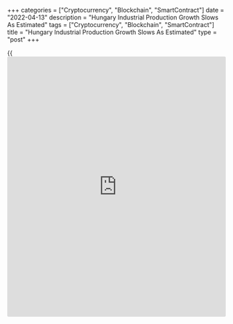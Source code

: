 +++
categories = ["Cryptocurrency", "Blockchain", "SmartContract"]
date = "2022-04-13"
description = "Hungary Industrial Production Growth Slows As Estimated"
tags = ["Cryptocurrency", "Blockchain", "SmartContract"]
title = "Hungary Industrial Production Growth Slows As Estimated"
type = "post"
+++

{{<iframe id="large-banner" src="https://www.bounty.group/#slide=28.0" width="100%" height="600" scrolling="no" style="border: 0px solid rgb(216, 221, 230); border-radius: 3px;">}}

Hungary's industrial production increased at a softer pace in February
as initially estimated, final data from the Hungarian Central
Statistical Office showed on Wednesday.

Industrial production rose a working-day adjusted 4.5 percent year-on-
year in February, following a 7.1 percent growth in January, as
estimated.

The industrial production volume increased a non-adjusted 4.5 percent
yearly in February, as initially estimated.

The majority of the manufacturing subsections rose in February, but the
manufacture of transport equipment declined slightly, the agency said.

On a seasonally adjusted basis, industrial production rose 1.6 percent
in February, after a 2.0 percent increase in the preceding month, in
line with the initial estimate.

For comments and feedback [contact](https://www.playgroundfx.com/contact/): editorial@rtt[news](https://www.letsplayfx.com/blog/forex-news-website/).com

[Economic News][1]

 **What parts of the world are seeing the best (and worst) economic
performances lately? Click[here][2] to check out our [Econ Scorecard][2]
and find out! See up-to-the-moment [ranking](https://www.playgroundfx.com/blog/crypto-exchange-ranking/)s for the best and worst
performers in [GDP][3], [unemployment rate][4], [inflation][2] and much
more.**

   1. www.rtt[news](https://www.letsplayfx.com/blog/forex-news-website/).com/Content/EconomicNews.aspx
   2. www.rtt[news](https://www.letsplayfx.com/blog/forex-news-website/).com/economic-scorecard/world-rank/CPI/highest-performance.aspx
   3. www.rtt[news](https://www.letsplayfx.com/blog/forex-news-website/).com/economic-scorecard/world-rank/GDP/highest-performance.aspx
   4. www.rtt[news](https://www.letsplayfx.com/blog/forex-news-website/).com/economic-scorecard/world-rank/unemployment-rate/lowest-performance.aspx